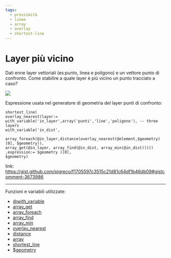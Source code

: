 ```yaml
---
tags:
  - prossimità
  - linee
  - array
  - overlay
  - shortest-line
---
```


# Layer più vicino

Dati enne layer vettoriali (es:punto, linea e poligono) e un vettore punto di confronto. Come stabilire a quale layer è più vicino un punto tracciato a caso?

![](https://user-images.githubusercontent.com/7631137/111915642-92965880-8a77-11eb-94ac-6e87f061e91a.gif)

Espressione usata nel generatore di geometria del layer punti di confronto:

```
shortest_line(
overlay_nearest(layer:=
with_variable('in_layer',array('punti','line','poligono'), -- three layers
with_variable('in_dist',
        array_foreach(@in_layer,distance(overlay_nearest(@element,$geometry)[0], $geometry)),
array_get(@in_layer, array_find(@in_dist, array_min(@in_dist)))))
,expression:= $geometry )[0],
$geometry)
```

link: <https://gist.github.com/pigreco/f1705597c3515c21d81c64df1b46db09#gistcomment-3673986>

---

Funzioni e variabili utilizzate:

* [@with_variable](../gr_funzioni/variabili/with_variable.md)
* [array_get](../gr_funzioni/array/array_unico.md#array_get)
* [array_foreach](../gr_funzioni/array/array_unico.md#array_foreach)
* [array_find](../gr_funzioni/array/array_unico.md#array_find)
* [array_min](../gr_funzioni/arrayarray_unico.md#array_min)
* [overlay_nearest](../gr_funzioni/geometria/geometria_unico.md#overlay_nearest)
* [distance](../gr_funzioni/geometria/geometria_unico.md#distance)
* [array](../gr_funzioni/array/array_unico.md#start_point)
* [shortest_line](../gr_funzioni/geometria/geometria_unico.md#shortest_line)
* [$geometry](../gr_funzioni/geometria/geometria_unico.md#geometry)
